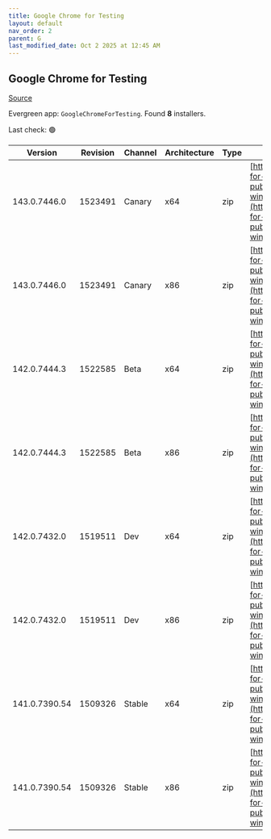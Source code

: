 ```yaml
---
title: Google Chrome for Testing
layout: default
nav_order: 2
parent: G
last_modified_date: Oct 2 2025 at 12:45 AM
---
```


## Google Chrome for Testing

[Source](https://googlechromelabs.github.io/chrome-for-testing/)

Evergreen app: `GoogleChromeForTesting`. Found **8** installers.

Last check: 🟢

| Version       | Revision | Channel | Architecture | Type | URI                                                                                                                                                                                            |
| ------------- | -------- | ------- | ------------ | ---- | ---------------------------------------------------------------------------------------------------------------------------------------------------------------------------------------------- |
| 143.0.7446.0  | 1523491  | Canary  | x64          | zip  | [https://storage.googleapis.com/chrome-for-testing-public/143.0.7446.0/win64/chrome-win64.zip](https://storage.googleapis.com/chrome-for-testing-public/143.0.7446.0/win64/chrome-win64.zip)   |
| 143.0.7446.0  | 1523491  | Canary  | x86          | zip  | [https://storage.googleapis.com/chrome-for-testing-public/143.0.7446.0/win32/chrome-win32.zip](https://storage.googleapis.com/chrome-for-testing-public/143.0.7446.0/win32/chrome-win32.zip)   |
| 142.0.7444.3  | 1522585  | Beta    | x64          | zip  | [https://storage.googleapis.com/chrome-for-testing-public/142.0.7444.3/win64/chrome-win64.zip](https://storage.googleapis.com/chrome-for-testing-public/142.0.7444.3/win64/chrome-win64.zip)   |
| 142.0.7444.3  | 1522585  | Beta    | x86          | zip  | [https://storage.googleapis.com/chrome-for-testing-public/142.0.7444.3/win32/chrome-win32.zip](https://storage.googleapis.com/chrome-for-testing-public/142.0.7444.3/win32/chrome-win32.zip)   |
| 142.0.7432.0  | 1519511  | Dev     | x64          | zip  | [https://storage.googleapis.com/chrome-for-testing-public/142.0.7432.0/win64/chrome-win64.zip](https://storage.googleapis.com/chrome-for-testing-public/142.0.7432.0/win64/chrome-win64.zip)   |
| 142.0.7432.0  | 1519511  | Dev     | x86          | zip  | [https://storage.googleapis.com/chrome-for-testing-public/142.0.7432.0/win32/chrome-win32.zip](https://storage.googleapis.com/chrome-for-testing-public/142.0.7432.0/win32/chrome-win32.zip)   |
| 141.0.7390.54 | 1509326  | Stable  | x64          | zip  | [https://storage.googleapis.com/chrome-for-testing-public/141.0.7390.54/win64/chrome-win64.zip](https://storage.googleapis.com/chrome-for-testing-public/141.0.7390.54/win64/chrome-win64.zip) |
| 141.0.7390.54 | 1509326  | Stable  | x86          | zip  | [https://storage.googleapis.com/chrome-for-testing-public/141.0.7390.54/win32/chrome-win32.zip](https://storage.googleapis.com/chrome-for-testing-public/141.0.7390.54/win32/chrome-win32.zip) |

